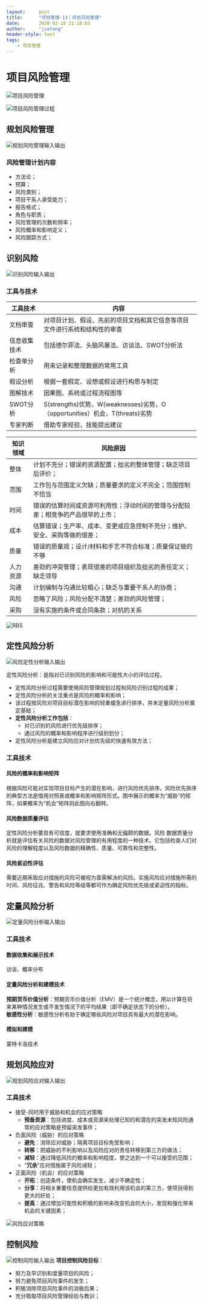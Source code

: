 ```yaml
---
layout:     post
title:      "项目管理-13丨项目风险管理"
date:       2020-02-18 21:18:03
author:     "jiefang"
header-style: text
tags:
    - 项目管理
---
```

# 项目风险管理

![项目风险管理](https://s2.ax1x.com/2020/02/18/3ky4l6.png)

![项目风险管理过程](https://s2.ax1x.com/2020/03/01/32PmcT.md.png)

## 规划风险管理
![规划风险管理输入输出](https://s2.ax1x.com/2020/02/18/3k6khn.png)

### 风险管理计划内容
- 方法论；
- 预算；
- 风险类别；
- 项目干系人承受能力；
- 报告格式；
- 角色与职责；
- 风险管理的次数和频率；
- 风险概率和影响定义；
- 风险跟踪方式；

## 识别风险
![识别风险输入输出](https://s2.ax1x.com/2020/02/18/3kcS81.png)

### 工具与技术


工具技术 | 内容
---|---
文档审查 | 对项目计划、假设、先前的项目文档和其它信息等项目文件进行系统和结构性的审查
信息收集技术|包括德尔菲法、头脑风暴法、访谈法、SWOT分析法
检查单分析|用来记录和整理数据的常用工具
假设分析|根据一套假定、设想或假设进行构思与制定
图解技术|因果图、系统或过程流程图等
SWOT分析|S(strengths)优势，W(weaknesses)劣势，O（opportunities）机会，T(threats)劣势
专家判断|借助专家经验，技能提出建议


知识领域 | 风险原因
---|---
整体|计划不充分；错误的资源配置；拙劣的整体管理；缺乏项目后评价；
范围|工作包与范围定义欠缺；质量要求的定义不完全；范围控制不恰当
时间|错误的估算时间或资源可利用性；浮动时间的管理与分配较差；相竞争的产品很早的上市；
成本|估算错误；生产率、成本、变更或应急控制不充分；维护、安全、采购等做的很差；
质量|错误的质量观；设计/材料和手艺不符合标准；质量保证做的不够
人力资源|差劲的冲突管理；表现很差的项目组织及拙劣的责任定义；缺乏领导
沟通|计划编制与沟通比较粗心；缺乏与重要干系人的协商；
风险|忽略了风险；风险分配不清楚；差劲的风险管理；
采购|没有实施的条件或合同条款；对抗的关系

![RBS](https://s2.ax1x.com/2020/02/18/3kg560.md.png)

## 定性风险分析
![风险定性分析输入输出](https://s2.ax1x.com/2020/02/18/3kgzX6.png)

定性风险分析：是指对已识别风险的影响和可能性大小的评估过程。
- 定性风险分析过程需要使用风险管理规划过程和风险识别过程的成果；
- 定性风险分析的关注重点是风险的概率和影响；
- 该过程按风险对项目目标潜在影响的轻重缓急进行排序，并未定量风险分析奠定基础；
- **定性风险分析工作包括**：
    - 对已识别的风险进行优先级排序；
    - 通过风险的概率和影响程序进行级别划分；
- 定性风险分析是建立风险应对计划优先级的快速有效方法；

### 工具技术
#### 风险的概率和影响矩阵
根据风险可能对实现项目目标产生的潜在影响，进行风险优先排序。风险优先排序的典型方法是借用对照表或概率和影响矩阵形式。图中展示的概率为“威胁”的矩阵，如果概率为“机会”矩阵则此图向右翻转。

#### 风险数据质量评估
定性风险分析要具有可信度，就要求使用准确和无偏颇的数据。风险
数据质量分析就是评估有关风险的数据对风险管理的有用程度的一种技术。它包括检查人们对风险的理解程度以及风险数据的精确性、质量、可靠性和完整性。

#### 风险紧迫性评估
需要近期釆取应对措施的风险可被视为亟需解决的风险。实施风险应对措施所需的吋间、风险征兆、警告和风险等级等都可作为确定风险优先级或紧迫性的指标。

## 定量风险分析
![定量风险分析输入输出](https://s2.ax1x.com/2020/02/18/3kXPMT.png)
### 工具技术
#### 数据收集和展示技术
访谈、概率分布
#### 定量风险分析和建模技术
**预期货币价值分析**：预期货币价值分析（EMV）是一个统计概念，用以计算在将来某种情况发生或不发生情况下的平均结果（即不确定状态下的分析）。<br>
**敏感性分析**：敏感性分析有助于确定哪些风险对项目具有最大的潜在影响。
#### 模拟和建模
蒙特卡洛技术
## 规划风险应对
![规划风险应对输入输出](https://s2.ax1x.com/2020/02/18/3kzl9A.png)
### 工具技术
- 接受-同时用于威胁和机会的应对策略
    - **预备资源**：包括进度、成本或资源来处理已知的和潜在的突发未知风险通常的应对策略是预留突发事件；
- 负面风险（威胁）的应对策略
    - **避免**：消除应对威胁；隔离项目目标免受影响；
    - **转移**：把威胁的不利影响以及风险应对的责任转移到第三方的做法；
    - **减轻**：通过降低风险的概率和影响程度，使之达到一个可以接受的范围；
    - “**冗余**”应对措施属于风险减轻；
- 正面风险（机会）的应对策略
    - **开拓**：创造条件，使机会确实发生，减少不确定性；
    - **分享**：将相关重要信息提供给更加有效利用该机会的第三方，使项目得到更大的好处；
    - **提高**：通过增加可能性和积极的影响来改变机会的大小，发现和强化带来机会的关键因素；

![风险应对策略](https://s2.ax1x.com/2020/02/18/3kXnRx.png)

## 控制风险
![控制风险输入输出](https://s2.ax1x.com/2020/02/18/3kX0OS.png)
**项目控制风险目标**：
- 努力及早识别和度量项目的风险；
- 努力避免项目风险事件的发生；
- 积极消除项目风险事件的消极后果；
- 充分吸取项目风险管理经验与教训；


